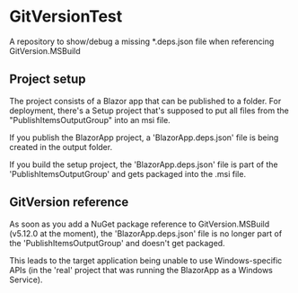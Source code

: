 ﻿# GitVersionTest
A repository to show/debug a missing *.deps.json file when referencing GitVersion.MSBuild

## Project setup
The project consists of a Blazor app that can be published to a folder.
For deployment, there's a Setup project that's supposed to put all files from the "PublishItemsOutputGroup" into an msi file.

If you publish the BlazorApp project, a 'BlazorApp.deps.json' file is being created in the output folder.

If you build the setup project, the 'BlazorApp.deps.json' file is part of the 'PublishItemsOutputGroup' and gets packaged into the .msi file.

## GitVersion reference
As soon as you add a NuGet package reference to GitVersion.MSBuild (v5.12.0 at the moment), the 'BlazorApp.deps.json' file is no longer 
part of the 'PublishItemsOutputGroup' and doesn't get packaged.

This leads to the target application being unable to use Windows-specific APIs (in the 'real' project that was running the BlazorApp as a Windows Service).
